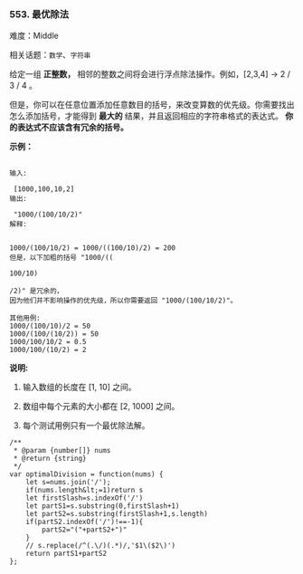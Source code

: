 ### 553. 最优除法

难度：Middle

相关话题：`数学`、`字符串`

给定一组 **正整数，** 相邻的整数之间将会进行浮点除法操作。例如，[2,3,4] -&gt; 2 / 3 / 4 。



但是，你可以在任意位置添加任意数目的括号，来改变算数的优先级。你需要找出怎么添加括号，才能得到 **最大的** 结果，并且返回相应的字符串格式的表达式。 **你的表达式不应该含有冗余的括号。** 



 **示例：** 





```

输入:

 [1000,100,10,2]
输出:

 "1000/(100/10/2)"
解释:


1000/(100/10/2) = 1000/((100/10)/2) = 200
但是，以下加粗的括号 "1000/((

100/10)

/2)" 是冗余的，
因为他们并不影响操作的优先级，所以你需要返回 "1000/(100/10/2)"。

其他用例:
1000/(100/10)/2 = 50
1000/(100/(10/2)) = 50
1000/100/10/2 = 0.5
1000/100/(10/2) = 2

```

 **说明:** 





1. 输入数组的长度在 [1, 10] 之间。

2. 数组中每个元素的大小都在 [2, 1000] 之间。

3. 每个测试用例只有一个最优除法解。






```
/**
 * @param {number[]} nums
 * @return {string}
 */
var optimalDivision = function(nums) {
    let s=nums.join('/');
    if(nums.length&lt;=1)return s
    let firstSlash=s.indexOf('/')
    let partS1=s.substring(0,firstSlash+1)
    let partS2=s.substring(firstSlash+1,s.length)
    if(partS2.indexOf('/')!==-1){
        partS2="("+partS2+")"
    }
    // s.replace(/^(.\/)(.*)/,'$1\($2\)')
    return partS1+partS2
};



```
